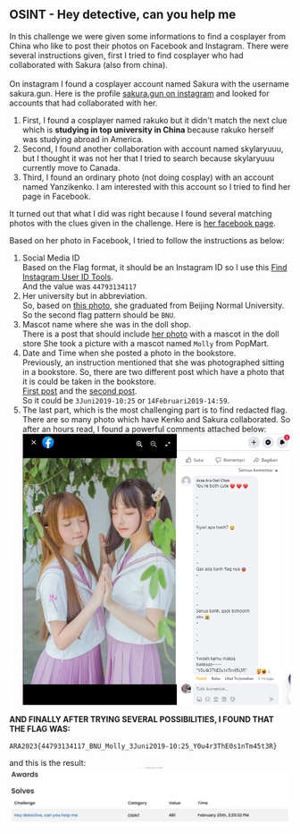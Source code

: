 ## OSINT - Hey detective, can you help me

In this challenge we were given some informations to find a cosplayer from China who like to post their photos on Facebook and Instagram. There were several instructions given, first I tried to find cosplayer who had collaborated with Sakura (also from china). <br /> <br />
On instagram I found a cosplayer account named Sakura with the username sakura.gun. Here is the profile [sakura.gun on instagram](https://www.instagram.com/sakura.gun/) and looked for accounts that had collaborated with her.
1. First, I found a cosplayer named rakuko but it didn't match the next clue which is **studying in top university in China** because rakuko herself was studying abroad in America.
2. Second, I found another collaboration with account named skylaryuuu, but I thought it was not her that I tried to search because skylaryuuu currently move to Canada.
3. Third, I found an ordinary photo (not doing cosplay) with an account named Yanzikenko. I am interested with this account so I tried to find her page in Facebook. <br />

It turned out that what I did was right because I found several matching photos with the clues given in the challenge. Here is [her facebook page](https://www.facebook.com/yanzikenko.hii/). <br />

Based on her photo in Facebook, I tried to follow the instructions as below:
1. Social Media ID <br />
   Based on the Flag format, it should be an Instagram ID so I use this [Find Instagram User ID Tools](https://commentpicker.com/instagram-user-id.php). <br />
   And the value was `44793134117`
2. Her university but in abbreviation. <br />
   So, based on [this photo](https://www.facebook.com/yanzikenko.hii/photos/pb.100050373615054.-2207520000./981433412286852/?type=3&locale=id_ID), she graduated from Beijing Normal University. So the second flag pattern should be `BNU`.
3. Mascot name where she was in the doll shop. <br />
   There is a post that should include [her photo](https://www.facebook.com/yanzikenko.hii/photos/pb.100050373615054.-2207520000./859835367779991/?type=3&locale=id_ID) with a mascot in the doll store She took a picture with a mascot named `Molly` from PopMart.
4. Date and Time when she posted a photo in the bookstore. <br />
   Previously, an instruction mentioned that she was photographed sitting in a bookstore. So, there are two different post which have a photo that it is could be taken in the bookstore. <br />
   [First post](https://web.facebook.com/yanzikenko.hii/posts/pfbid0uG8BFbCp2jwKtpTkqJzD5H8yJHvaC5UYYqBRZdzKqcqdggb37ABU3bLfeczudEHml) and the [second post](https://web.facebook.com/yanzikenko.hii/posts/pfbid026jS3JF3qf1pVeiF8CuqHa8nsxC6oFc4hvAycr57MxGjmiQXdGqdPHQsxENJHUfGDl?_rdc=1&_rdr). <br />
   So it could be `3Juni2019-10:25` or `14Februari2019-14:59`.
5. The last part, which is the most challenging part is to find redacted flag. There are so many photo which have Kenko and Sakura collaborated. So after an hours read, I found a powerful comments attached below: <br />
   ![comments](assets/Screenshot%202023-02-25%20233837.png)

**AND FINALLY AFTER TRYING SEVERAL POSSIBILITIES, I FOUND THAT THE FLAG WAS:**
```
ARA2023{44793134117_BNU_Molly_3Juni2019-10:25_Y0u4r3ThE0s1nTm45t3R}
```
and this is the result: <br />
![osint](assets/osint-hey.png)